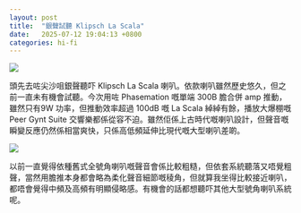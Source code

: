 ```yaml
---
layout: post
title:  "銀聲試聽 Klipsch La Scala"
date:   2025-07-12 19:04:13 +0800
categories: hi-fi
---
```

![](https://pub-8c1ddb5aa2ec46d28f40b4295cf14b39.r2.dev/2025/08/df80798bc1d7cfc96d7bf5c3f6edaaec.jpeg)

頭先去咗尖沙咀銀聲聽吓 Klipsch La Scala 喇叭。依款喇叭雖然歷史悠久，但之前一直未有機會試聽。今次用咗 Phasemation 嘅單端 300B 膽合併 amp 推動，雖然只有9W 功率，但推動效率超過 100dB 嘅 La Scala 綽綽有餘，播放大爆棚嘅 Peer Gynt Suite 交響樂都係從容不迫。雖然佢係上古時代嘅喇叭設計，但聲音嘅瞬變反應仍然係相當爽快，只係高低頻延伸比現代嘅大型喇叭差啲。

![](https://pub-8c1ddb5aa2ec46d28f40b4295cf14b39.r2.dev/2025/08/381743c674ce6a104552d0b805d1d3dd.jpeg)

以前一直覺得依種舊式全號角喇叭嘅聲音會係比較粗糙，但依套系統聽落又唔覺粗聲，當然用膽推本身都會略為柔化聲音細節嘅稜角，但就算我坐得比較接近喇叭，都唔會覺得中頻及高頻有明顯侵略感。有機會的話都想聽吓其他大型號角喇叭系統呢。